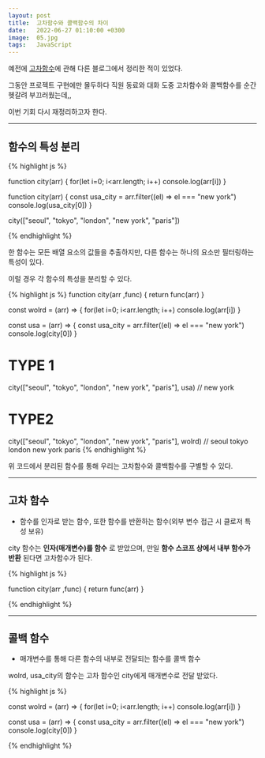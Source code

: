 ```yaml
---
layout: post
title:  고차함수와 콜백함수의 차이
date:   2022-06-27 01:10:00 +0300
image:  05.jpg
tags:   JavaScript
---
```


예전에 [고차함수](https://google.com, "google link")에 관해 다른 블로그에서 정리한 적이 있었다.

그동안 프로젝트 구현에만 몰두하다 직원 동료와 대화 도중 고차함수와 콜백함수를 순간 헷갈려 부끄러웠는데,, 

이번 기회 다시 재정리하고자 한다.

--- 

## 함수의 특성 분리

{% highlight js %}

function city(arr) {
  for(let i=0; i<arr.length; i++) console.log(arr[i])
}

function city(arr) {
  const usa_city = arr.filter((el) => el === "new york")
  console.log(usa_city[0])
}

city(["seoul", "tokyo", "london", "new york", "paris"])

{% endhighlight %}

한 함수는 모든 배열 요소의 값들을 추출하지만, 다른 함수는 하나의 요소만 필터링하는 특성이 있다.

이럴 경우 각 함수의 특성을 분리할 수 있다.

{% highlight js %}
function city(arr ,func) {
  return func(arr)
}

const wolrd = (arr) => {
 for(let i=0; i<arr.length; i++) console.log(arr[i])
}

const usa = (arr) => {
  const usa_city = arr.filter((el) => el === "new york")
  console.log(city[0])
}

# TYPE 1
city(["seoul", "tokyo", "london", "new york", "paris"], usa) 
// new york

# TYPE2
city(["seoul", "tokyo", "london", "new york", "paris"], wolrd)
 // seoul tokyo london new york paris
{% endhighlight %}

위 코드에서 분리된 함수를 통해 우리는 고차함수와 콜백함수를 구별할 수 있다.

---

## 고차 함수

* 함수를 인자로 받는 함수, 또한 함수를 반환하는 함수(외부 변수 접근 시 클로저 특성 보유)

city 함수는 __인자(매개변수)를 함수__ 로 받았으며, 만일 __함수 스코프 상에서 내부 함수가 반환__ 된다면 고차함수가 된다.

{% highlight js %}

function city(arr ,func) {
  return func(arr)
}

{% endhighlight %}

---

## 콜백 함수

* 매개변수를 통해 다른 함수의 내부로 전달되는 함수를 콜백 함수

wolrd, usa_city의 함수는 고차 함수인 city에게 매개변수로 전달 받았다.


{% highlight js %}

const wolrd = (arr) => {
 for(let i=0; i<arr.length; i++) console.log(arr[i])
}

const usa = (arr) => {
  const usa_city = arr.filter((el) => el === "new york")
  console.log(city[0])
}

{% endhighlight %}

